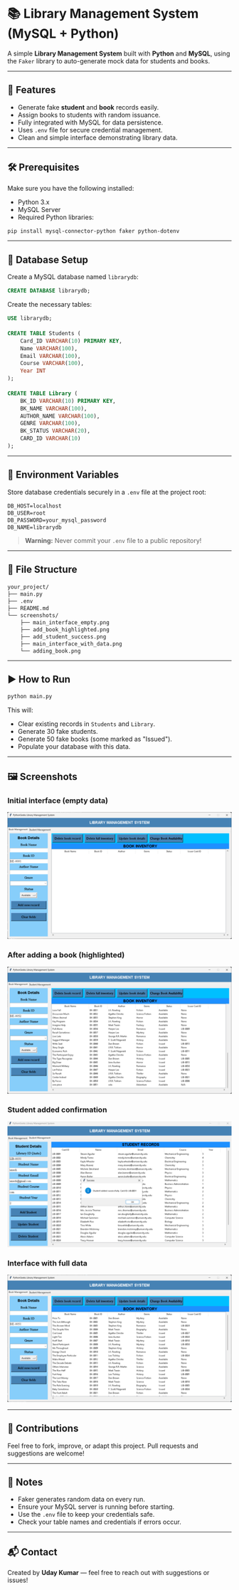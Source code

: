 
# 📚 Library Management System (MySQL + Python)

A simple **Library Management System** built with **Python** and **MySQL**, using the `Faker` library to auto-generate mock data for students and books.

---

## 🚀 Features

- Generate fake **student** and **book** records easily.
- Assign books to students with random issuance.
- Fully integrated with MySQL for data persistence.
- Uses `.env` file for secure credential management.
- Clean and simple interface demonstrating library data.

---

## 🛠️ Prerequisites

Make sure you have the following installed:

- Python 3.x
- MySQL Server
- Required Python libraries:

```bash
pip install mysql-connector-python faker python-dotenv
````

---

## 🧱 Database Setup

Create a MySQL database named `librarydb`:

```sql
CREATE DATABASE librarydb;
```

Create the necessary tables:

```sql
USE librarydb;

CREATE TABLE Students (
    Card_ID VARCHAR(10) PRIMARY KEY,
    Name VARCHAR(100),
    Email VARCHAR(100),
    Course VARCHAR(100),
    Year INT
);

CREATE TABLE Library (
    BK_ID VARCHAR(10) PRIMARY KEY,
    BK_NAME VARCHAR(100),
    AUTHOR_NAME VARCHAR(100),
    GENRE VARCHAR(100),
    BK_STATUS VARCHAR(20),
    CARD_ID VARCHAR(10)
);
```

---

## 🔐 Environment Variables

Store database credentials securely in a `.env` file at the project root:

```env
DB_HOST=localhost
DB_USER=root
DB_PASSWORD=your_mysql_password
DB_NAME=librarydb
```

> **Warning:** Never commit your `.env` file to a public repository!

---

## 📂 File Structure

```
your_project/
├── main.py
├── .env
├── README.md
└── screenshots/
    ├── main_interface_empty.png
    ├── add_book_highlighted.png
    ├── add_student_success.png
    ├── main_interface_with_data.png
    └── adding_book.png
```

---

## ▶️ How to Run

```bash
python main.py
```

This will:

* Clear existing records in `Students` and `Library`.
* Generate 30 fake students.
* Generate 50 fake books (some marked as "Issued").
* Populate your database with this data.

---

## 🖼️ Screenshots

### Initial interface (empty data)

![Initial interface](screenshots/main_interface_empty.png)

### After adding a book (highlighted)

![Add book highlighted](screenshots/add_book_highlighted.png)

### Student added confirmation

![Student added confirmation](screenshots/add_student_success.png)

### Interface with full data

![Interface with full data](screenshots/main_interface_with_data.png)

---

## 🙌 Contributions

Feel free to fork, improve, or adapt this project. Pull requests and suggestions are welcome!

---

## 🧠 Notes

* Faker generates random data on every run.
* Ensure your MySQL server is running before starting.
* Use the `.env` file to keep your credentials safe.
* Check your table names and credentials if errors occur.

---

## 📬 Contact

Created by **Uday Kumar** — feel free to reach out with suggestions or issues!

